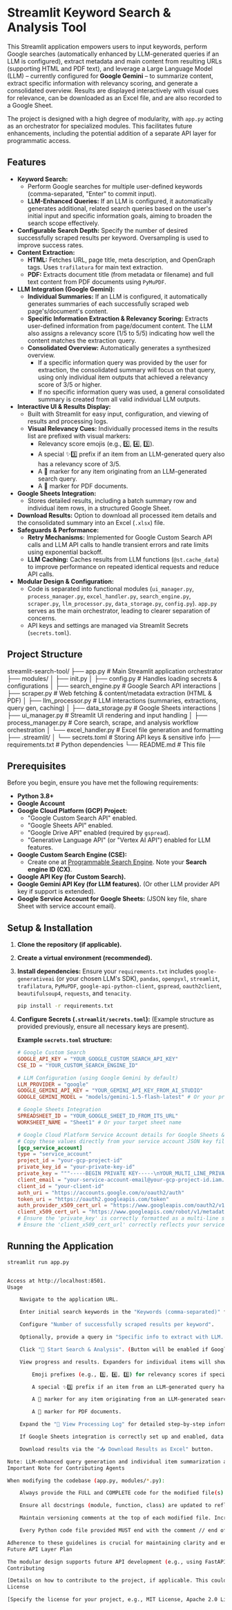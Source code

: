       
# Streamlit Keyword Search & Analysis Tool

This Streamlit application empowers users to input keywords, perform Google searches (automatically enhanced by LLM-generated queries if an LLM is configured), extract metadata and main content from resulting URLs (supporting HTML and PDF text), and leverage a Large Language Model (LLM) – currently configured for **Google Gemini** – to summarize content, extract specific information with relevancy scoring, and generate a consolidated overview. Results are displayed interactively with visual cues for relevance, can be downloaded as an Excel file, and are also recorded to a Google Sheet.

The project is designed with a high degree of modularity, with `app.py` acting as an orchestrator for specialized modules. This facilitates future enhancements, including the potential addition of a separate API layer for programmatic access.

## Features

*   **Keyword Search:**
    *   Perform Google searches for multiple user-defined keywords (comma-separated, "Enter" to commit input).
    *   **LLM-Enhanced Queries:** If an LLM is configured, it automatically generates additional, related search queries based on the user's initial input and specific information goals, aiming to broaden the search scope effectively.
*   **Configurable Search Depth:** Specify the number of desired successfully scraped results per keyword. Oversampling is used to improve success rates.
*   **Content Extraction:**
    *   **HTML:** Fetches URL, page title, meta description, and OpenGraph tags. Uses `trafilatura` for main text extraction.
    *   **PDF:** Extracts document title (from metadata or filename) and full text content from PDF documents using `PyMuPDF`.
*   **LLM Integration (Google Gemini):**
    *   **Individual Summaries:** If an LLM is configured, it automatically generates summaries of each successfully scraped web page's/document's content.
    *   **Specific Information Extraction & Relevancy Scoring:** Extracts user-defined information from page/document content. The LLM also assigns a relevancy score (1/5 to 5/5) indicating how well the content matches the extraction query.
    *   **Consolidated Overview:** Automatically generates a synthesized overview.
        *   If a specific information query was provided by the user for extraction, the consolidated summary will focus on that query, using only individual item outputs that achieved a relevancy score of 3/5 or higher.
        *   If no specific information query was used, a general consolidated summary is created from all valid individual LLM outputs.
*   **Interactive UI & Results Display:**
    *   Built with Streamlit for easy input, configuration, and viewing of results and processing logs.
    *   **Visual Relevancy Cues:** Individually processed items in the results list are prefixed with visual markers:
        *   Relevancy score emojis (e.g., 5️⃣, 4️⃣, 3️⃣).
        *   A special ✨3️⃣ prefix if an item from an LLM-generated query also has a relevancy score of 3/5.
        *   A 🤖 marker for any item originating from an LLM-generated search query.
        *   A 📄 marker for PDF documents.
*   **Google Sheets Integration:**
    *   Stores detailed results, including a batch summary row and individual item rows, in a structured Google Sheet.
*   **Download Results:** Option to download all processed item details and the consolidated summary into an Excel (`.xlsx`) file.
*   **Safeguards & Performance:**
    *   **Retry Mechanisms:** Implemented for Google Custom Search API calls and LLM API calls to handle transient errors and rate limits using exponential backoff.
    *   **LLM Caching:** Caches results from LLM functions (`@st.cache_data`) to improve performance on repeated identical requests and reduce API calls.
*   **Modular Design & Configuration:**
    *   Code is separated into functional modules (`ui_manager.py`, `process_manager.py`, `excel_handler.py`, `search_engine.py`, `scraper.py`, `llm_processor.py`, `data_storage.py`, `config.py`). `app.py` serves as the main orchestrator, leading to clearer separation of concerns.
    *   API keys and settings are managed via Streamlit Secrets (`secrets.toml`).

## Project Structure


streamlit-search-tool/
├── app.py # Main Streamlit application orchestrator
├── modules/
│ ├── init.py
│ ├── config.py # Handles loading secrets & configurations
│ ├── search_engine.py # Google Search API interactions
│ ├── scraper.py # Web fetching & content/metadata extraction (HTML & PDF)
│ ├── llm_processor.py # LLM interactions (summaries, extractions, query gen, caching)
│ ├── data_storage.py # Google Sheets interactions
│ ├── ui_manager.py # Streamlit UI rendering and input handling
│ ├── process_manager.py # Core search, scrape, and analysis workflow orchestration
│ └── excel_handler.py # Excel file generation and formatting
├── .streamlit/
│ └── secrets.toml # Storing API keys & sensitive info
├── requirements.txt # Python dependencies
└── README.md # This file

      
## Prerequisites

Before you begin, ensure you have met the following requirements:

*   **Python 3.8+**
*   **Google Account**
*   **Google Cloud Platform (GCP) Project:**
    *   "Google Custom Search API" enabled.
    *   "Google Sheets API" enabled.
    *   "Google Drive API" enabled (required by `gspread`).
    *   "Generative Language API" (or "Vertex AI API") enabled for LLM features.
*   **Google Custom Search Engine (CSE):**
    *   Create one at [Programmable Search Engine](https://programmablesearchengine.google.com/). Note your **Search engine ID (CX)**.
*   **Google API Key (for Custom Search).**
*   **Google Gemini API Key (for LLM features).** (Or other LLM provider API key if support is extended).
*   **Google Service Account for Google Sheets:** (JSON key file, share Sheet with service account email).

## Setup & Installation

1.  **Clone the repository (if applicable).**
2.  **Create a virtual environment (recommended).**
3.  **Install dependencies:**
    Ensure your `requirements.txt` includes `google-generativeai` (or your chosen LLM's SDK), `pandas`, `openpyxl`, `streamlit`, `trafilatura`, `PyMuPDF`, `google-api-python-client`, `gspread`, `oauth2client`, `beautifulsoup4`, `requests`, and `tenacity`.
    ```bash
    pip install -r requirements.txt
    ```
4.  **Configure Secrets (`.streamlit/secrets.toml`):**
    (Example structure as provided previously, ensure all necessary keys are present).

    **Example `secrets.toml` structure:**
    ```toml
    # Google Custom Search
    GOOGLE_API_KEY = "YOUR_GOOGLE_CUSTOM_SEARCH_API_KEY"
    CSE_ID = "YOUR_CUSTOM_SEARCH_ENGINE_ID"

    # LLM Configuration (using Google Gemini by default)
    LLM_PROVIDER = "google"
    GOOGLE_GEMINI_API_KEY = "YOUR_GEMINI_API_KEY_FROM_AI_STUDIO"
    GOOGLE_GEMINI_MODEL = "models/gemini-1.5-flash-latest" # Or your preferred compatible model

    # Google Sheets Integration
    SPREADSHEET_ID = "YOUR_GOOGLE_SHEET_ID_FROM_ITS_URL"
    WORKSHEET_NAME = "Sheet1" # Or your target sheet name

    # Google Cloud Platform Service Account details for Google Sheets & Drive API
    # Copy these values directly from your service account JSON key file
    [gcp_service_account]
    type = "service_account"
    project_id = "your-gcp-project-id"
    private_key_id = "your-private-key-id"
    private_key = """-----BEGIN PRIVATE KEY-----\nYOUR_MULTI_LINE_PRIVATE_KEY_CONTENT_HERE\n-----END PRIVATE KEY-----\n"""
    client_email = "your-service-account-email@your-gcp-project-id.iam.gserviceaccount.com"
    client_id = "your-client-id"
    auth_uri = "https://accounts.google.com/o/oauth2/auth"
    token_uri = "https://oauth2.googleapis.com/token"
    auth_provider_x509_cert_url = "https://www.googleapis.com/oauth2/v1/certs"
    client_x509_cert_url = "https://www.googleapis.com/robot/v1/metadata/x509/your-service-account-email%40your-gcp-project-id.iam.gserviceaccount.com"
    # Ensure the 'private_key' is correctly formatted as a multi-line string in TOML.
    # Ensure the 'client_x509_cert_url' correctly reflects your service account email.
    ```

## Running the Application

```bash
streamlit run app.py


Access at http://localhost:8501.
Usage

    Navigate to the application URL.

    Enter initial search keywords in the "Keywords (comma-separated)" field. Press Enter after each keyword or after pasting a comma-separated list.

    Configure "Number of successfully scraped results per keyword".

    Optionally, provide a query in "Specific info to extract with LLM...". This influences relevancy scoring, the context for LLM-generated search queries, and the focus of the consolidated summary. (If left blank, general summaries will be generated, and the consolidated overview will be broader).

    Click "🚀 Start Search & Analysis". (Button will be enabled if Google Sheets is correctly configured and connected, or if GSheets integration is not fully configured in secrets - in which case it will run without GSheet writing).

    View progress and results. Expanders for individual items will show:

        Emoji prefixes (e.g., 5️⃣, 4️⃣, 3️⃣) for relevancy scores if specific info was extracted.

        A special ✨3️⃣ prefix if an item from an LLM-generated query has a relevancy score of 3/5.

        A 🤖 marker for any item originating from an LLM-generated search query.

        A 📄 marker for PDF documents.

    Expand the "📜 View Processing Log" for detailed step-by-step information.

    If Google Sheets integration is correctly set up and enabled, data will be automatically written to the specified sheet.

    Download results via the "📥 Download Results as Excel" button.

Note: LLM-enhanced query generation and individual item summarization are automatic features that run if a valid LLM API key is provided in the secrets.toml file. They are not separate toggles in the UI.
Important Note for Contributing Agents

When modifying the codebase (app.py, modules/*.py):

    Always provide the FULL and COMPLETE code for the modified file(s). Do not provide only snippets or omit sections like docstrings or existing function implementations unless explicitly asked to do so for brevity in a specific, isolated discussion. The primary user will be copy-pasting the entire file content.

    Ensure all docstrings (module, function, class) are updated to reflect any changes in parameters, behavior, or new functionalities.

    Maintain versioning comments at the top of each modified file. Increment the version appropriately (e.g., v3.0.0 to v3.0.1) and briefly note the key change in the version comment.

    Every Python code file provided MUST end with the comment // end of [filename] as the absolute last line. For example, app.py should end with // end of app.py.

Adherence to these guidelines is crucial for maintaining clarity and ensuring the primary user can integrate changes smoothly.
Future API Layer Plan

The modular design supports future API development (e.g., using FastAPI or Flask) for programmatic access and integration with other tools. This could involve creating endpoints that accept keywords and parameters, returning structured JSON results.
Contributing

[Details on how to contribute to the project, if applicable. This could include coding standards, branch strategy, pull request process, etc.]
License

[Specify the license for your project, e.g., MIT License, Apache 2.0 License.]
